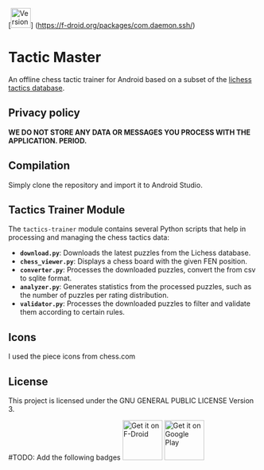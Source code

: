 [<img src="https://img.shields.io/github/v/release/jazzm0/tactic-master.svg?logo=github" alt="Version" height="40">]
(https://f-droid.org/packages/com.daemon.ssh/)

# Tactic Master

An offline chess tactic trainer for Android based on a subset of
the [lichess tactics database](https://database.lichess.org/lichess_db_puzzle.csv.zst).

## Privacy policy

**WE DO NOT STORE ANY DATA OR MESSAGES YOU PROCESS WITH THE APPLICATION. PERIOD.**

## Compilation

Simply clone the repository and import it to Android Studio.

## Tactics Trainer Module

The `tactics-trainer` module contains several Python scripts that help in processing and managing
the chess tactics data:

- **`download.py`**: Downloads the latest puzzles from the Lichess database.
- **`chess_viewer.py`**: Displays a chess board with the given FEN position.
- **`converter.py`**: Processes the downloaded puzzles, convert the from csv to sqlite format.
- **`analyzer.py`**: Generates statistics from the processed puzzles, such as the number
  of puzzles per rating distribution.
- **`validator.py`**: Processes the downloaded puzzles to filter and validate them according to certain rules.

## Icons

I used the piece icons from chess.com

## License

This project is licensed under the GNU GENERAL PUBLIC LICENSE Version 3.


#TODO: Add the following badges
[<img src="https://fdroid.gitlab.io/artwork/badge/get-it-on.png"
alt="Get it on F-Droid"
height="80">](https://f-droid.org/packages/com.daemon.ssh/)
[<img src="https://play.google.com/intl/en_us/badges/images/generic/en-play-badge.png"
alt="Get it on Google Play"
height="80">](https://play.google.com/store/apps/details?id=com.daemon.ssh)
